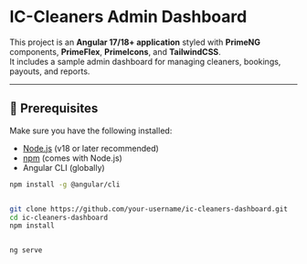 # IC-Cleaners Admin Dashboard

This project is an **Angular 17/18+ application** styled with **PrimeNG** components, **PrimeFlex**, **PrimeIcons**, and **TailwindCSS**.  
It includes a sample admin dashboard for managing cleaners, bookings, payouts, and reports.

---

## 🚀 Prerequisites

Make sure you have the following installed:

- [Node.js](https://nodejs.org/) (v18 or later recommended)
- [npm](https://www.npmjs.com/) (comes with Node.js)
- Angular CLI (globally)

```bash
npm install -g @angular/cli


git clone https://github.com/your-username/ic-cleaners-dashboard.git
cd ic-cleaners-dashboard
npm install


ng serve
